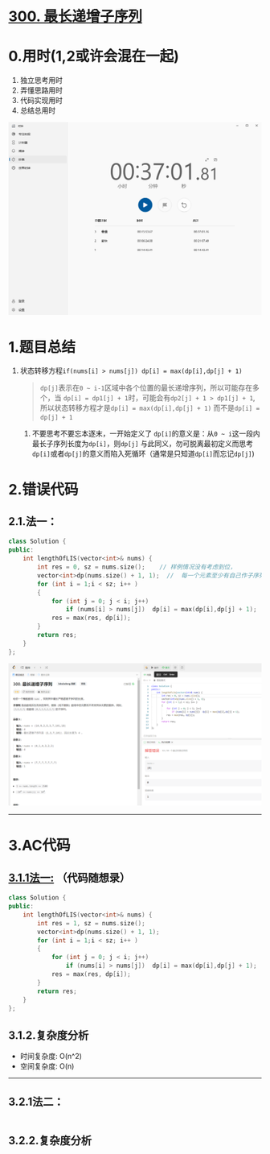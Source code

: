 # [300. 最长递增子序列](https://leetcode.cn/problems/longest-increasing-subsequence/)

# 0.用时(1,2或许会混在一起)

1. 独立思考用时
2. 弄懂思路用时
3. 代码实现用时
4. 总结总用时

![image-20231009125510677](https://raw.githubusercontent.com/advancingsweet/Image/main/image-20231009125510677.png)

# 1.题目总结

1. 状态转移方程`if(nums[i] > nums[j]) dp[i] = max(dp[i],dp[j] + 1)` 

   > `dp[j]`表示在`0 ~ i-1`区域中各个位置的最长递增序列，所以可能存在多个，当 `dp[i] = dp1[j] + 1`时，可能会有`dp2[j] + 1 > dp1[j] + 1`,所以状态转移方程才是`dp[i] = max(dp[i],dp[j] + 1)` 而不是`dp[i] = dp[j] + 1`

   1. 不要思考不要忘本逐末，一开始定义了 `dp[i]`的意义是：从`0 ~ i`这一段内最长子序列长度为`dp[i]`，则`dp[j]` 与此同义，勿可脱离最初定义而思考`dp[i]`或者` dp[j] `的意义而陷入死循环（通常是只知道`dp[i]`而忘记`dp[j]`)

# 2.错误代码

## 2.1.法一：

```C++
class Solution {
public:
    int lengthOfLIS(vector<int>& nums) {
        int res = 0, sz = nums.size();    // 样例情况没有考虑到位，
        vector<int>dp(nums.size() + 1, 1);  //  每一个元素至少有自己作子序列充当递增序列！
        for (int i = 1;i < sz; i++ )
        {
            for (int j = 0; j < i; j++)
                if (nums[i] > nums[j])  dp[i] = max(dp[i],dp[j] + 1);
            res = max(res, dp[i]);
        }
        return res;
    }
};
```

![image-20231009125625166](https://raw.githubusercontent.com/advancingsweet/Image/main/image-20231009125625166.png)

******************

# 3.AC代码

## [3.1.1法一:](https://programmercarl.com/0300.%E6%9C%80%E9%95%BF%E4%B8%8A%E5%8D%87%E5%AD%90%E5%BA%8F%E5%88%97.html#%E6%80%9D%E8%B7%AF) （代码随想录）

```C++
class Solution {
public:
    int lengthOfLIS(vector<int>& nums) {
        int res = 1, sz = nums.size();
        vector<int>dp(nums.size() + 1, 1);
        for (int i = 1;i < sz; i++ )
        {
            for (int j = 0; j < i; j++)
                if (nums[i] > nums[j])  dp[i] = max(dp[i],dp[j] + 1);
            res = max(res, dp[i]);
        }
        return res;
    }
};
```

## 3.1.2.复杂度分析

- 时间复杂度: O(n^2)
- 空间复杂度: O(n)

**************

## 3.2.1法二：

```

```



## 3.2.2.复杂度分析